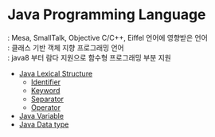 # Java Programming Language
: Mesa, SmallTalk, Objective C/C++, Eiffel 언어에 영향받은 언어    
: 클래스 기반 객체 지향 프로그래밍 언어     
: java8 부터 람다 지원으로 함수형 프로그래밍 부분 지원    


- [Java Lexical Structure](./java-lexical-structure.md)
	- [Identifier](./java-lexical-structure.md#identifier)
	- [Keyword](./java-keyword.md)
	- [Separator](./java-separator-operator.md#separator)
	- [Operator](./java-separator-operator.md#operator)
- [Java Variable](./java-variable.md)
- [Java Data type](./java-data-type.md)
